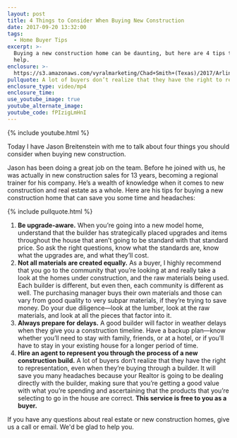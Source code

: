 ```yaml
---
layout: post
title: 4 Things to Consider When Buying New Construction
date: 2017-09-20 13:32:00
tags:
  - Home Buyer Tips
excerpt: >-
  Buying a new construction home can be daunting, but here are 4 tips that can
  help.
enclosure: >-
  https://s3.amazonaws.com/vyralmarketing/Chad+Smith+(Texas)/2017/Arlington+Real+Estate+Agent-+4+Things+to+Consider+When+Buying+New+Construction.mp4
pullquote: A lot of buyers don’t realize that they have the right to representation
enclosure_type: video/mp4
enclosure_time:
use_youtube_image: true
youtube_alternate_image:
youtube_code: fPIzigLmHnI
---
```



{% include youtube.html %}

Today I have Jason Breitenstein with me to talk about four things you should consider when buying new construction.

Jason has been doing a great job on the team. Before he joined with us, he was actually in new construction sales for 13 years, becoming a regional trainer for his company. He’s a wealth of knowledge when it comes to new construction and real estate as a whole. Here are his tips for buying a new construction home that can save you some time and headaches:

{% include pullquote.html %}

1. **Be upgrade-aware.** When you’re going into a new model home, understand that the builder has strategically placed upgrades and items throughout the house that aren’t going to be standard with that standard price. So ask the right questions, know what the standards are, know what the upgrades are, and what they’ll cost.
2. **Not all materials are created equally.** As a buyer, I highly recommend that you go to the community that you’re looking at and really take a look at the homes under construction, and the raw materials being used. Each builder is different, but even then, each community is different as well. The purchasing manager buys their own materials and those can vary from good quality to very subpar materials, if they’re trying to save money. Do your due diligence—look at the lumber, look at the raw materials, and look at all the pieces that factor into it.
3. **Always prepare for delays.** A good builder will factor in weather delays when they give you a construction timeline. Have a backup plan—know whether you’ll need to stay with family, friends, or at a hotel, or if you’ll have to stay in your existing house for a longer period of time.
4. **Hire an agent to represent you through the process of a new construction build.** A lot of buyers don’t realize that they have the right to representation, even when they’re buying through a builder. It will save you many headaches because your Realtor is going to be dealing directly with the builder, making sure that you’re getting a good value with what you’re spending and ascertaining that the products that you’re selecting to go in the house are correct. **This service is free to you as a buyer.**

If you have any questions about real estate or new construction homes, give us a call or email. We'd be glad to help you.
